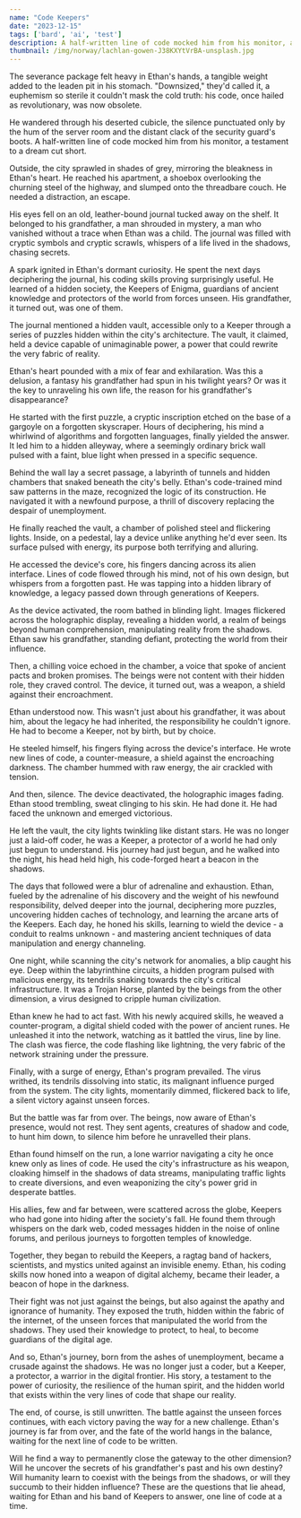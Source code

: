 ```yaml
---
name: "Code Keepers"
date: "2023-12-15"
tags: ['bard', 'ai', 'test']
description: A half-written line of code mocked him from his monitor, a testament of a career cut short.
thumbnail: /img/norway/lachlan-gowen-J38KXYtVrBA-unsplash.jpg
---
```


The severance package felt heavy in Ethan's hands, a tangible weight added to the leaden pit in his stomach. "Downsized," they'd called it, a euphemism so sterile it couldn't mask the cold truth: his code, once hailed as revolutionary, was now obsolete.

He wandered through his deserted cubicle, the silence punctuated only by the hum of the server room and the distant clack of the security guard's boots. A half-written line of code mocked him from his monitor, a testament to a dream cut short.

Outside, the city sprawled in shades of grey, mirroring the bleakness in Ethan's heart. He reached his apartment, a shoebox overlooking the churning steel of the highway, and slumped onto the threadbare couch. He needed a distraction, an escape.

His eyes fell on an old, leather-bound journal tucked away on the shelf. It belonged to his grandfather, a man shrouded in mystery, a man who vanished without a trace when Ethan was a child. The journal was filled with cryptic symbols and cryptic scrawls, whispers of a life lived in the shadows, chasing secrets.

A spark ignited in Ethan's dormant curiosity. He spent the next days deciphering the journal, his coding skills proving surprisingly useful. He learned of a hidden society, the Keepers of Enigma, guardians of ancient knowledge and protectors of the world from forces unseen. His grandfather, it turned out, was one of them.

The journal mentioned a hidden vault, accessible only to a Keeper through a series of puzzles hidden within the city's architecture. The vault, it claimed, held a device capable of unimaginable power, a power that could rewrite the very fabric of reality.

Ethan's heart pounded with a mix of fear and exhilaration. Was this a delusion, a fantasy his grandfather had spun in his twilight years? Or was it the key to unraveling his own life, the reason for his grandfather's disappearance?

He started with the first puzzle, a cryptic inscription etched on the base of a gargoyle on a forgotten skyscraper. Hours of deciphering, his mind a whirlwind of algorithms and forgotten languages, finally yielded the answer. It led him to a hidden alleyway, where a seemingly ordinary brick wall pulsed with a faint, blue light when pressed in a specific sequence.

Behind the wall lay a secret passage, a labyrinth of tunnels and hidden chambers that snaked beneath the city's belly. Ethan's code-trained mind saw patterns in the maze, recognized the logic of its construction. He navigated it with a newfound purpose, a thrill of discovery replacing the despair of unemployment.

He finally reached the vault, a chamber of polished steel and flickering lights. Inside, on a pedestal, lay a device unlike anything he'd ever seen. Its surface pulsed with energy, its purpose both terrifying and alluring.

He accessed the device's core, his fingers dancing across its alien interface. Lines of code flowed through his mind, not of his own design, but whispers from a forgotten past. He was tapping into a hidden library of knowledge, a legacy passed down through generations of Keepers.

As the device activated, the room bathed in blinding light. Images flickered across the holographic display, revealing a hidden world, a realm of beings beyond human comprehension, manipulating reality from the shadows. Ethan saw his grandfather, standing defiant, protecting the world from their influence.

Then, a chilling voice echoed in the chamber, a voice that spoke of ancient pacts and broken promises. The beings were not content with their hidden role, they craved control. The device, it turned out, was a weapon, a shield against their encroachment.

Ethan understood now. This wasn't just about his grandfather, it was about him, about the legacy he had inherited, the responsibility he couldn't ignore. He had to become a Keeper, not by birth, but by choice.

He steeled himself, his fingers flying across the device's interface. He wrote new lines of code, a counter-measure, a shield against the encroaching darkness. The chamber hummed with raw energy, the air crackled with tension.

And then, silence. The device deactivated, the holographic images fading. Ethan stood trembling, sweat clinging to his skin. He had done it. He had faced the unknown and emerged victorious.

He left the vault, the city lights twinkling like distant stars. He was no longer just a laid-off coder, he was a Keeper, a protector of a world he had only just begun to understand. His journey had just begun, and he walked into the night, his head held high, his code-forged heart a beacon in the shadows.



The days that followed were a blur of adrenaline and exhaustion. Ethan, fueled by the adrenaline of his discovery and the weight of his newfound responsibility, delved deeper into the journal, deciphering more puzzles, uncovering hidden caches of technology, and learning the arcane arts of the Keepers. Each day, he honed his skills, learning to wield the device - a conduit to realms unknown - and mastering ancient techniques of data manipulation and energy channeling.

One night, while scanning the city's network for anomalies, a blip caught his eye. Deep within the labyrinthine circuits, a hidden program pulsed with malicious energy, its tendrils snaking towards the city's critical infrastructure. It was a Trojan Horse, planted by the beings from the other dimension, a virus designed to cripple human civilization.

Ethan knew he had to act fast. With his newly acquired skills, he weaved a counter-program, a digital shield coded with the power of ancient runes. He unleashed it into the network, watching as it battled the virus, line by line. The clash was fierce, the code flashing like lightning, the very fabric of the network straining under the pressure.

Finally, with a surge of energy, Ethan's program prevailed. The virus writhed, its tendrils dissolving into static, its malignant influence purged from the system. The city lights, momentarily dimmed, flickered back to life, a silent victory against unseen forces.

But the battle was far from over. The beings, now aware of Ethan's presence, would not rest. They sent agents, creatures of shadow and code, to hunt him down, to silence him before he unravelled their plans.

Ethan found himself on the run, a lone warrior navigating a city he once knew only as lines of code. He used the city's infrastructure as his weapon, cloaking himself in the shadows of data streams, manipulating traffic lights to create diversions, and even weaponizing the city's power grid in desperate battles.

His allies, few and far between, were scattered across the globe, Keepers who had gone into hiding after the society's fall. He found them through whispers on the dark web, coded messages hidden in the noise of online forums, and perilous journeys to forgotten temples of knowledge.

Together, they began to rebuild the Keepers, a ragtag band of hackers, scientists, and mystics united against an invisible enemy. Ethan, his coding skills now honed into a weapon of digital alchemy, became their leader, a beacon of hope in the darkness.

Their fight was not just against the beings, but also against the apathy and ignorance of humanity. They exposed the truth, hidden within the fabric of the internet, of the unseen forces that manipulated the world from the shadows. They used their knowledge to protect, to heal, to become guardians of the digital age.

And so, Ethan's journey, born from the ashes of unemployment, became a crusade against the shadows. He was no longer just a coder, but a Keeper, a protector, a warrior in the digital frontier. His story, a testament to the power of curiosity, the resilience of the human spirit, and the hidden world that exists within the very lines of code that shape our reality.

The end, of course, is still unwritten. The battle against the unseen forces continues, with each victory paving the way for a new challenge. Ethan's journey is far from over, and the fate of the world hangs in the balance, waiting for the next line of code to be written.

Will he find a way to permanently close the gateway to the other dimension? Will he uncover the secrets of his grandfather's past and his own destiny? Will humanity learn to coexist with the beings from the shadows, or will they succumb to their hidden influence? These are the questions that lie ahead, waiting for Ethan and his band of Keepers to answer, one line of code at a time.
